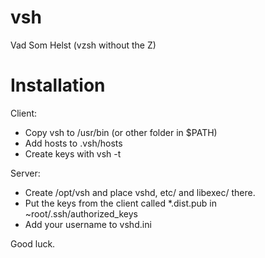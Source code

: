 # vsh
Vad Som Helst (vzsh without the Z)

# Installation

Client:

* Copy vsh to /usr/bin (or other folder in $PATH)
* Add hosts to .vsh/hosts
* Create keys with vsh -t

Server:

* Create /opt/vsh and place vshd, etc/ and libexec/ there.
* Put the keys from the client called *.dist.pub in ~root/.ssh/authorized_keys
* Add your username to vshd.ini

Good luck.
